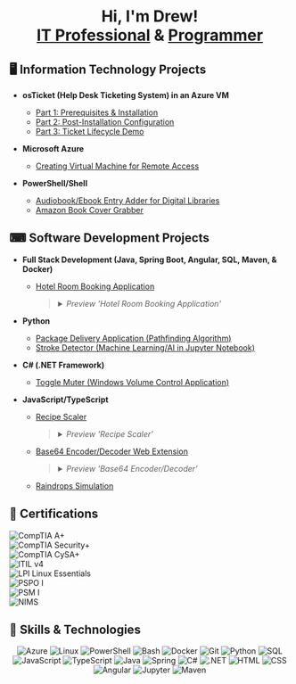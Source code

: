 <div align="center">

# Hi, I'm Drew! <br> [IT Professional](https://github.com/drewmarsh#%EF%B8%8F-information-technology-projects) & [Programmer](https://github.com/drewmarsh#-software-development-projects)

</div>

## 🖥️ Information Technology Projects

- <b>osTicket (Help Desk Ticketing System) in an Azure VM</b>
  - [Part 1: Prerequisites & Installation](https://github.com/drewmarsh/osTicket-installation)
  - [Part 2: Post-Installation Configuration](https://github.com/drewmarsh/osTicket-post-install-configuration)
  - [Part 3: Ticket Lifecycle Demo](https://github.com/drewmarsh/osTicket-ticket-lifecycle-demo)
    
- <b>Microsoft Azure</b>
  - [Creating Virtual Machine for Remote Access](https://github.com/drewmarsh/azure-creating-VM)

- <b>PowerShell/Shell</b>
  - [Audiobook/Ebook Entry Adder for Digital Libraries](https://github.com/drewmarsh/add-new-book)
  - [Amazon Book Cover Grabber](https://github.com/drewmarsh/amazon-book-cover-grabber)

## ⌨ Software Development Projects

- <b>Full Stack Development (Java, Spring Boot, Angular, SQL, Maven, & Docker)</b>
  - [Hotel Room Booking Application](https://github.com/drewmarsh/mock-hotel-booking)

    > <details> <summary><i>Preview 'Hotel Room Booking Application'</i></summary> <br> <img src="/preview/hotel-booking-preview.png" width="1134" alt="Hotel Booking Preview"> </details>
    
- <b>Python</b>
  - [Package Delivery Application (Pathfinding Algorithm)](https://github.com/drewmarsh/package-delivery-pathfinding-algorithm)
  - [Stroke Detector (Machine Learning/AI in Jupyter Notebook)](https://github.com/drewmarsh/stroke-detector-AI)
- <b>C# (.NET Framework)</b>
  - [Toggle Muter (Windows Volume Control Application)](https://github.com/drewmarsh/toggle-muter)
- <b>JavaScript/TypeScript</b>
  - [Recipe Scaler](https://github.com/drewmarsh/joplin-recipe-scaler)
    > <details> <summary><i>Preview 'Recipe Scaler'</i></summary> <br> <img src="/preview/recipe-scaler-preview.png" width="1920" alt="Recipe Scaler Preview"> </details>
    
  - [Base64 Encoder/Decoder Web Extension](https://github.com/drewmarsh/base64-encoder-decoder)
    > <details> <summary><i>Preview 'Base64 Encoder/Decoder'</i></summary> <br> <img src="/preview/base64-preview.png" width="371" alt="Base64 Preview"> </details>
  
  - [Raindrops Simulation](https://github.com/drewmarsh/raindrops-simulation)

## 📜 Certifications

![CompTIA A+](https://img.shields.io/badge/CompTIA%20A+-e32527?style=for-the-badge) <br>
![CompTIA Security+](https://img.shields.io/badge/CompTIA%20Security+-e32527?style=for-the-badge) <br>
![CompTIA CySA+](https://img.shields.io/badge/CompTIA%20CySA+-e32527?style=for-the-badge) <br>
![ITIL v4](https://img.shields.io/badge/ITIL%20v4%20Foundation-6c213e?style=for-the-badge) <br>
![LPI Linux Essentials](https://img.shields.io/badge/LPI%20Linux%20Essentials-FCC624?style=for-the-badge) <br>
![PSPO I](https://img.shields.io/badge/Professional%20Scrum%20Product%20Owner%20I%20(PSPO%20I)-10697c?style=for-the-badge) <br>
![PSM I](https://img.shields.io/badge/Professional%20Scrum%20Master%20I%20(PSM%20I)-10697c?style=for-the-badge) <br>
![NIMS](https://img.shields.io/badge/NIMS%20IS--703%20•%20IS--200%20•%20IS--100-006400?style=for-the-badge) <br>

## 🧠 Skills & Technologies
<div align="center">

![Azure](https://img.shields.io/badge/Azure-0089D6?style=for-the-badge&logo=microsoft-azure&logoColor=white)
![Linux](https://img.shields.io/badge/Linux-FCC624?style=for-the-badge&logo=linux&logoColor=black)
![PowerShell](https://img.shields.io/badge/PowerShell-5391FE?style=for-the-badge&logo=powershell&logoColor=white)
![Bash](https://img.shields.io/badge/Bash-4EAA25?style=for-the-badge&logo=gnu-bash&logoColor=white)
![Docker](https://img.shields.io/badge/Docker-2496ED?style=for-the-badge&logo=docker&logoColor=white)
![Git](https://img.shields.io/badge/Git-F05032?style=for-the-badge&logo=git&logoColor=white)
![Python](https://img.shields.io/badge/Python-3776AB?style=for-the-badge&logo=python&logoColor=white)
![SQL](https://img.shields.io/badge/SQL-4479A1?style=for-the-badge&logo=mysql&logoColor=white)
![JavaScript](https://img.shields.io/badge/JavaScript-F7DF1E?style=for-the-badge&logo=javascript&logoColor=black)
![TypeScript](https://img.shields.io/badge/TypeScript-007ACC?style=for-the-badge&logo=typescript&logoColor=white)
![Java](https://img.shields.io/badge/Java-ED8B00?style=for-the-badge&logo=openjdk&logoColor=white)
![Spring](https://img.shields.io/badge/Spring-6DB33F?style=for-the-badge&logo=spring&logoColor=white)
![C#](https://img.shields.io/badge/C%23-239120?style=for-the-badge&logo=c-sharp&logoColor=white)
![.NET](https://img.shields.io/badge/.NET-512BD4?style=for-the-badge&logo=dotnet&logoColor=white)
![HTML](https://img.shields.io/badge/HTML5-E34F26?style=for-the-badge&logo=html5&logoColor=white)
![CSS](https://img.shields.io/badge/CSS3-1572B6?style=for-the-badge&logo=css3&logoColor=white)
![Angular](https://img.shields.io/badge/Angular-DD0031?style=for-the-badge&logo=angular&logoColor=white)
![Jupyter](https://img.shields.io/badge/Jupyter-F37626?style=for-the-badge&logo=jupyter&logoColor=white)
![Maven](https://img.shields.io/badge/Maven-C71A36?style=for-the-badge&logo=apache-maven&logoColor=white)

</div>
